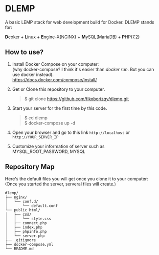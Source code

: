 # DLEMP

A basic LEMP stack for web development build for Docker. DLEMP stands for:

**D**coker + **L**inux + **E**ngine-X(NGINX) + **M**ySQL(MariaDB) + **P**HP(7.2)

## How to use?

1. Install Docker Compose on your computer:  
   (why docker-compose? I think it's easier than _docker run_. But you can use docker instead).  
   https://docs.docker.com/compose/install/  

2. Get or Clone this repository to your computer.  
   > $ git clone https://github.com/fikoborizqy/dlemp.git  

3. Start your server for the first time by this code.  
   > $ cd dlemp  
   > $ docker-compose up -d  

4. Open your browser and go to this link `http://localhost` or `http://YOUR_SERVER_IP`

5. Customize your information of server such as MYSQL_ROOT_PASSWORD, MYSQL

## Repository Map

Here's the default files you will get once you clone it to your computer:  
(Once you started the server, serveral files will create.)  

```
dlemp/
├── nginx/
│   └── conf.d/
│       └── default.conf
└── public_html/
│   ├── css/
│   │   └── style.css
│   ├── connect.php
│   ├── index.php
│   ├── phpinfo.php
│   └── server.php
├── .gitignore
├── docker-compose.yml
└── README.md
```